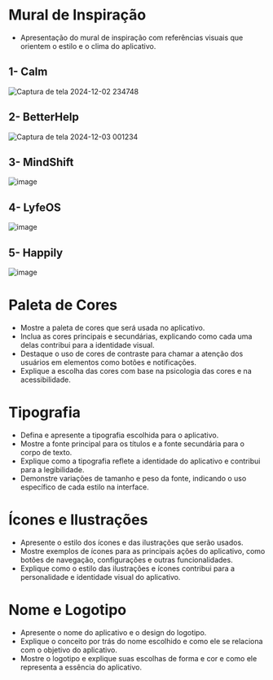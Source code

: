 # Mural de Inspiração
 * Apresentação do mural de inspiração com referências visuais que orientem o estilo e o clima do aplicativo.
 
  ## 1- Calm
  ![Captura de tela 2024-12-02 234748](https://github.com/user-attachments/assets/ed060548-8ee4-4810-972d-e07fb5d1c9ea)
  ## 2- BetterHelp 
  ![Captura de tela 2024-12-03 001234](https://github.com/user-attachments/assets/af34068a-46d2-4897-8043-be5bc79066b9)
  ## 3- MindShift
  ![image](https://github.com/user-attachments/assets/8a523e90-b965-4744-837a-06829c577ab5)
  ## 4- LyfeOS
  ![image](https://github.com/user-attachments/assets/c20810ee-b182-4f6b-b0a6-21c6bc27d1ef)
  ## 5- Happily
  ![image](https://github.com/user-attachments/assets/e5ee6f72-343e-4785-b92d-54293e9b7c69)

# Paleta de Cores
* Mostre a paleta de cores que será usada no aplicativo.
* Inclua as cores principais e secundárias, explicando como cada uma delas contribui para a identidade visual.
* Destaque o uso de cores de contraste para chamar a atenção dos usuários em elementos como botões e notificações.
* Explique a escolha das cores com base na psicologia das cores e na acessibilidade.

# Tipografia
* Defina e apresente a tipografia escolhida para o aplicativo.
* Mostre a fonte principal para os títulos e a fonte secundária para o corpo de texto.
* Explique como a tipografia reflete a identidade do aplicativo e contribui para a legibilidade.
* Demonstre variações de tamanho e peso da fonte, indicando o uso específico de cada estilo na interface.

# Ícones e Ilustrações
* Apresente o estilo dos ícones e das ilustrações que serão usados.
* Mostre exemplos de ícones para as principais ações do aplicativo, como botões de navegação, configurações e outras funcionalidades.
* Explique como o estilo das ilustrações e ícones contribui para a personalidade e identidade visual do aplicativo.

# Nome e Logotipo
* Apresente o nome do aplicativo e o design do logotipo.
* Explique o conceito por trás do nome escolhido e como ele se relaciona com o objetivo do aplicativo.
* Mostre o logotipo e explique suas escolhas de forma e cor e como ele representa a essência do aplicativo.


